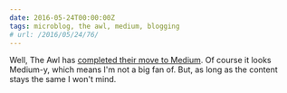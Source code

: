 ```yaml
---
date: 2016-05-24T00:00:00Z
tags: microblog, the awl, medium, blogging
# url: /2016/05/24/76/
---
```


Well, The Awl has [completed their move to Medium](https://theawl.com/awl-polished-1dbb24daaf25#.85rbwnboj). Of course it looks Medium-y, which means I'm not a big fan of. But, as long as the content stays the same I won't mind.